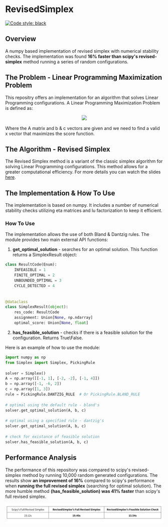 # RevisedSimplex

[![Code style: black](https://img.shields.io/badge/code%20style-black-000000.svg)](https://github.com/psf/black)


## Overview
A numpy based implementation of revised simplex with numerical stability checks. The implementation was found **16% faster than scipy's revised-simplex** method running a series of random configurations. 

## The Problem - Linear Programming Maximization Problem
This repositry offers an implementation for an algorithm that solves Linear Programming configurations. A Linear Programming Maximization Problem is defined as:

<p align=center>
<img src="https://user-images.githubusercontent.com/45140931/120074925-d628c680-c0a7-11eb-9deb-1802cb1ca76b.png">
</p>


Where the A matrix and b & c vectors are given and we need to find a valid x vector that maximizes the score function.

## The Algorithm - Revised Simplex
The Revised Simplex method is a variant of the classic simplex algorithm for solving Linear Programming configurations. This method allows for a greater computational efficiency. For more details you can watch the slides [here](https://imada.sdu.dk/~marco/Teaching/AY2016-2017/DM559/Slides/dm545-lec7.pdf).

## The Implementation & How To Use
The implementation is based on numpy. It includes  a number of numerical stability checks utilizing eta matrices and lu factorization to keep it efficient.
### How To Use
The implementation allows the use of both Bland & Dantzig rules. The module provides two main external API functions:
1. **get_optimal_solution** - searches for an optimal solution. This function returns a SimplexResult object:
```python
class ResultCode(Enum):
    INFEASIBLE = 1
    FINITE_OPTIMAL = 2
    UNBOUNDED_OPTIMAL = 3
    CYCLE_DETECTED = 4


@dataclass
class SimplexResult(object):
    res_code: ResultCode
    assignment: Union[None, np.ndarray]
    optimal_score: Union[None, float]
```

2. **has_feasible_solution** - checks if there is a feasible solution for the configuration. Returns True\False.


Here is an example of how to use the module:

```python
import numpy as np
from Simplex import Simplex, PickingRule

solver = Simplex()
A = np.array([[-1, 1], [-2, -2], [-1, 4]])
b = np.array([-1, -6, 2])
c = np.array([1, 3])
rule = PickingRule.DANTZIG_RULE  # Or PickingRule.BLAND_RULE

# optimal using the default rule - bland's
solver.get_optimal_solution(A, b, c)

# optimal using a specified rule - dantzig's
solver.get_optimal_solution(A, b, c)

# check for existance of feasible solution
solver.has_feasible_solution(A, b, c)
```

## Performance Analysis
The performance of this repository was compared to scipy's revised-simplex method by running 10,000 random generated configurations.
The results show **an improvement of 16%** compared to scipy's performance when **running the full revised simplex** (searching for optimal solution).
The more humble method **(has_feasible_solution) was 41% faster** than scipy's full revised simplex.


<p align=center>
<img src="https://github.com/jyuv/RevisedSimplex/blob/main/assets/stats.png?raw=true">
</p>
